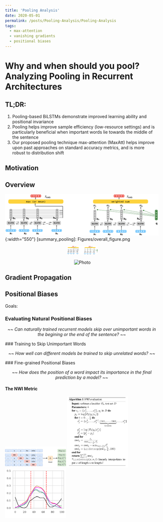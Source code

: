```yaml
---
title: 'Pooling Analysis'
date: 2020-05-01
permalink: /posts/Pooling-Analysis/Pooling-Analysis
tags:
  - max-attention
  - vanishing gradients
  - positional biases
---
```


Why and when should you pool?  <br /> Analyzing Pooling in Recurrent Architectures  
======

TL;DR:
------
1. Pooling-based BiLSTMs demonstrate improved learning ability and positional invariance
2. Pooling helps improve sample efficiency (low-resource settings) and is particularly beneficial when important words lie towards the middle of the sentence
3. Our proposed pooling technique max-attention (MaxAtt) helps improve upon past approaches on standard accuracy metrics, and is more robust to distribution shift


## Motivation

## Overview
![Summary of Pooling Methods](Figures/overall_figure.png){:width="550"}
[summary_pooling]: Figures/overall_figure.png

<p align="center">
  <img src="Figures/overall_figure.png" alt="Photo" style="width: 100px;"/> 
</p>

<p align="center">
  <img src="https://github.com/pratyush911/pratyush911.github.io/blob/master/_posts/Figures/overall_figure.png" alt="Photo" style="width: 100px;"/> 
</p>

## Gradient Propagation

## Positional Biases
Goals:
### Evaluating Natural Positional Biases
<p style="text-align: center;"><i> ~~ Can naturally trained recurrent models skip over unimportant words in the begining or the end of the sentence? ~~  </i></p>
### Training to Skip Unimportant Words
<p style="text-align: center;"><i> ~~ How well can different models be trained to skip unrelated words? ~~  </i></p>  
### Fine-grained Positional Biases
<p style="text-align: center;"><i> ~~ How does the position of a word impact its importance in the final prediction by a model? ~~  </i></p>  

#### The NWI Metric
<img src="Figures/NWI/NWI_Explain.png" alt="NWI Explanation" width="200"/>
<img src="Figures/NWI/NWI_Algo.png" alt="NWI Algo" width="200"/>
<img src="Figures/NWI/YAHOO_SHORT_25K_mid.png" alt="NWI Explanation" width="200"/>
